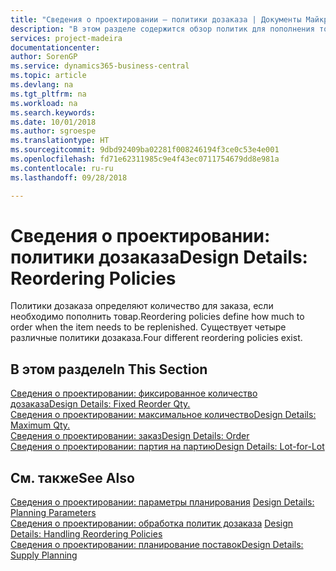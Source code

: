 ```yaml
---
title: "Сведения о проектировании — политики дозаказа | Документы Майкрософт"
description: "В этом разделе содержится обзор политик для пополнения товара."
services: project-madeira
documentationcenter: 
author: SorenGP
ms.service: dynamics365-business-central
ms.topic: article
ms.devlang: na
ms.tgt_pltfrm: na
ms.workload: na
ms.search.keywords: 
ms.date: 10/01/2018
ms.author: sgroespe
ms.translationtype: HT
ms.sourcegitcommit: 9dbd92409ba02281f008246194f3ce0c53e4e001
ms.openlocfilehash: fd71e62311985c9e4f43ec0711754679dd8e981a
ms.contentlocale: ru-ru
ms.lasthandoff: 09/28/2018

---
```

# <a name="design-details-reordering-policies"></a><span data-ttu-id="8974c-103">Сведения о проектировании: политики дозаказа</span><span class="sxs-lookup"><span data-stu-id="8974c-103">Design Details: Reordering Policies</span></span>
<span data-ttu-id="8974c-104">Политики дозаказа определяют количество для заказа, если необходимо пополнить товар.</span><span class="sxs-lookup"><span data-stu-id="8974c-104">Reordering policies define how much to order when the item needs to be replenished.</span></span> <span data-ttu-id="8974c-105">Существует четыре различные политики дозаказа.</span><span class="sxs-lookup"><span data-stu-id="8974c-105">Four different reordering policies exist.</span></span>  

## <a name="in-this-section"></a><span data-ttu-id="8974c-106">В этом разделе</span><span class="sxs-lookup"><span data-stu-id="8974c-106">In This Section</span></span>  
[<span data-ttu-id="8974c-107">Сведения о проектировании: фиксированное количество дозаказа</span><span class="sxs-lookup"><span data-stu-id="8974c-107">Design Details: Fixed Reorder Qty.</span></span>](design-details-fixed-reorder-qty.md)  
[<span data-ttu-id="8974c-108">Сведения о проектировании: максимальное количество</span><span class="sxs-lookup"><span data-stu-id="8974c-108">Design Details: Maximum Qty.</span></span>](design-details-maximum-qty.md)  
[<span data-ttu-id="8974c-109">Сведения о проектировании: заказ</span><span class="sxs-lookup"><span data-stu-id="8974c-109">Design Details: Order</span></span>](design-details-order.md)  
[<span data-ttu-id="8974c-110">Сведения о проектировании: партия на партию</span><span class="sxs-lookup"><span data-stu-id="8974c-110">Design Details: Lot-for-Lot</span></span>](design-details-lot-for-lot.md)  

## <a name="see-also"></a><span data-ttu-id="8974c-111">См. также</span><span class="sxs-lookup"><span data-stu-id="8974c-111">See Also</span></span>  
<span data-ttu-id="8974c-112">[Сведения о проектировании: параметры планирования](design-details-planning-parameters.md) </span><span class="sxs-lookup"><span data-stu-id="8974c-112">[Design Details: Planning Parameters](design-details-planning-parameters.md) </span></span>  
<span data-ttu-id="8974c-113">[Сведения о проектировании: обработка политик дозаказа](design-details-handling-reordering-policies.md) </span><span class="sxs-lookup"><span data-stu-id="8974c-113">[Design Details: Handling Reordering Policies](design-details-handling-reordering-policies.md) </span></span>  
[<span data-ttu-id="8974c-114">Сведения о проектировании: планирование поставок</span><span class="sxs-lookup"><span data-stu-id="8974c-114">Design Details: Supply Planning</span></span>](design-details-supply-planning.md)

